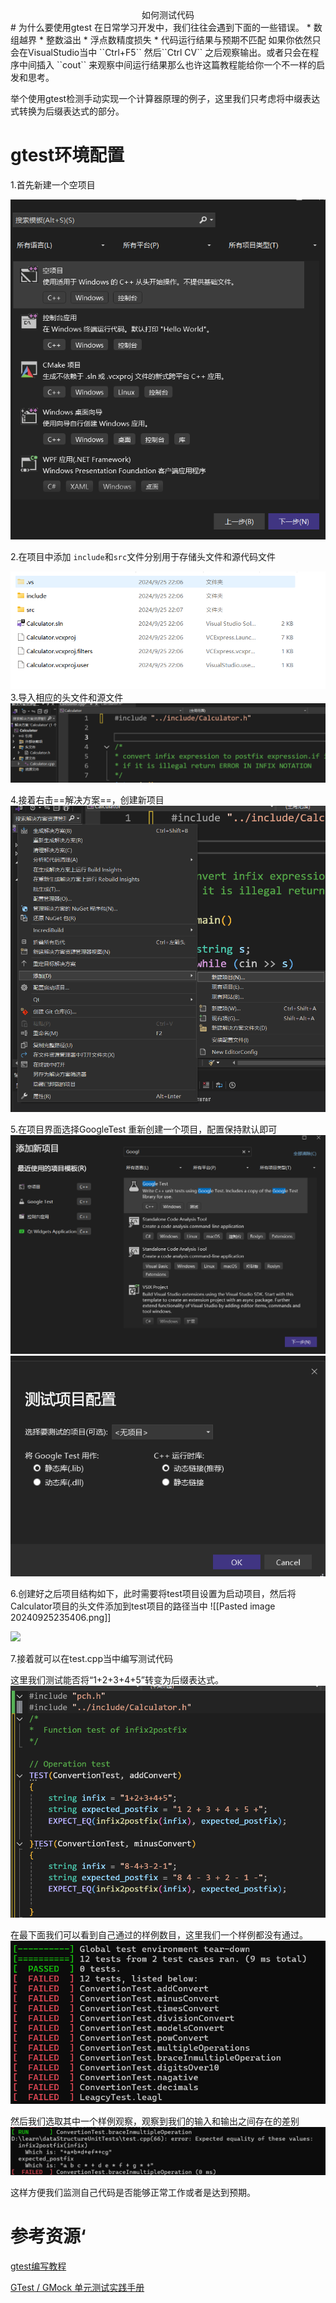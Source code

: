 <center>如何测试代码</center>
# 为什么要使用gtest
在日常学习开发中，我们往往会遇到下面的一些错误。
* 数组越界
* 整数溢出
* 浮点数精度损失
* 代码运行结果与预期不匹配
如果你依然只会在VisualStudio当中 ``Ctrl+F5`` 然后``Ctrl CV`` 之后观察输出。或者只会在程序中间插入 ``cout`` 来观察中间运行结果那么也许这篇教程能给你一个不一样的启发和思考。


举个使用gtest检测手动实现一个计算器原理的例子，这里我们只考虑将中缀表达式转换为后缀表达式的部分。

# gtest环境配置

1.首先新建一个空项目

![](./image/Pasted%20image%2020240925220637.png)


2.在项目中添加 ``include``和``src``文件分别用于存储头文件和源代码文件

![](./image/Pasted%20image%2020240925220752.png)
3.导入相应的头文件和源文件
![](./image/Pasted%20image%2020240925224229.png)


4.接着右击==解决方案==，创建新项目
![](./image/Pasted%20image%2020240925224352.png)


5.在项目界面选择GoogleTest 重新创建一个项目，配置保持默认即可
![](./image/Screenshot%202024-09-25%20224426.png)
![](./image/Screenshot%202024-09-25%20224444.png)


6.创建好之后项目结构如下，此时需要将test项目设置为启动项目，然后将Calculator项目的头文件添加到test项目的路径当中
![[Pasted image 20240925235406.png]]


![](./image/GoogleTest.gif)


7.接着就可以在test.cpp当中编写测试代码

这里我们测试能否将“1+2+3+4+5”转变为后缀表达式。
![](./image/Pasted%20image%2020240926001036.png)

在最下面我们可以看到自己通过的样例数目，这里我们一个样例都没有通过。
![](./image/Pasted%20image%2020240926001258.png)

然后我们选取其中一个样例观察，观察到我们的输入和输出之间存在的差别
![](./image/Pasted%20image%2020240926001354.png)

这样方便我们监测自己代码是否能够正常工作或者是达到预期。


# 参考资源‘

[gtest编写教程](https://github.com/AngryHacker/articles/blob/master/src/open_source_components/google_gtest.md)

[GTest / GMock 单元测试实践手册](https://imageslr.com/2023/gtest.html#%E4%BA%8Chello-world%E4%BB%8E%E4%B8%80%E4%B8%AA%E5%8D%95%E6%B5%8B%E7%A4%BA%E4%BE%8B%E5%BC%80%E5%A7%8B)





